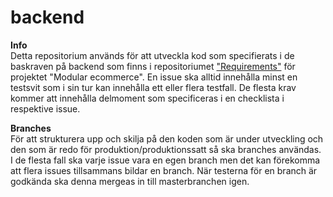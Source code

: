 # backend


**Info**  
Detta repositorium används för att utveckla kod som specifierats i de baskraven på backend som finns i repositoriumet ["Requirements"](https://gitlab.lnu.se/1dv613/student/du222aa/projects/requirements) för projektet "Modular ecommerce".
En issue ska alltid innehålla minst en testsvit som i sin tur kan innehålla ett eller flera testfall. De flesta krav kommer att innehålla delmoment som specificeras i en checklista i respektive issue.

**Branches**  
För att strukturera upp och skilja på den koden som är under utveckling och den som är redo för produktion/produktionssatt så ska branches användas. I de flesta fall ska varje issue vara en egen branch men det kan förekomma att flera issues tillsammans bildar en branch. När testerna för en branch är godkända ska denna mergeas in till masterbranchen igen.

